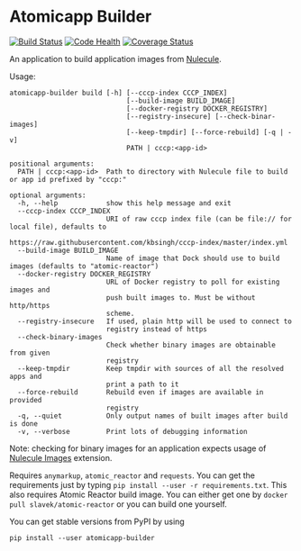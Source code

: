 Atomicapp Builder
=================

[![Build Status](https://travis-ci.org/bkabrda/atomicapp-builder.svg?branch=master)](https://travis-ci.org/bkabrda/atomicapp-builder)
[![Code Health](https://landscape.io/github/bkabrda/atomicapp-builder/master/landscape.svg?style=flat)](https://landscape.io/github/bkabrda/atomicapp-builder/master)
[![Coverage Status](https://coveralls.io/repos/bkabrda/atomicapp-builder/badge.svg?branch=master)](https://coveralls.io/r/bkabrda/atomicapp-builder?branch=master)

An application to build application images from [Nulecule](https://github.com/projectatomic/nulecule).

Usage:

```
atomicapp-builder build [-h] [--cccp-index CCCP_INDEX]
                             [--build-image BUILD_IMAGE]
                             [--docker-registry DOCKER_REGISTRY]
                             [--registry-insecure] [--check-binar-images]
                             [--keep-tmpdir] [--force-rebuild] [-q | -v]
                             PATH | cccp:<app-id>

positional arguments:
  PATH | cccp:<app-id>  Path to directory with Nulecule file to build or app id prefixed by "cccp:"

optional arguments:
  -h, --help            show this help message and exit
  --cccp-index CCCP_INDEX
                        URI of raw cccp index file (can be file:// for local file), defaults to
                        https://raw.githubusercontent.com/kbsingh/cccp-index/master/index.yml
  --build-image BUILD_IMAGE
                        Name of image that Dock should use to build images (defaults to "atomic-reactor")
  --docker-registry DOCKER_REGISTRY
                        URL of Docker registry to poll for existing images and
                        push built images to. Must be without http/https
                        scheme.
  --registry-insecure   If used, plain http will be used to connect to
                        registry instead of https
  --check-binary-images
                        Check whether binary images are obtainable from given
                        registry
  --keep-tmpdir         Keep tmpdir with sources of all the resolved apps and
                        print a path to it
  --force-rebuild       Rebuild even if images are available in provided
                        registry
  -q, --quiet           Only output names of built images after build is done
  -v, --verbose         Print lots of debugging information
```

Note: checking for binary images for an application expects usage of [Nulecule Images](https://github.com/bkabrda/nulecule-images/) extension.

Requires `anymarkup`, `atomic_reactor` and `requests`. You can get the requirements just by typing `pip install --user -r requirements.txt`. This also requires Atomic Reactor build image. You can either get one by `docker pull slavek/atomic-reactor` or you can build one yourself.

You can get stable versions from PyPI by using

```
pip install --user atomicapp-builder
```

